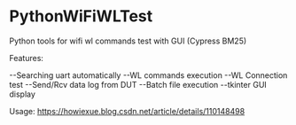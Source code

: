 # PythonWiFiWLTest
Python tools for wifi wl commands test with GUI (Cypress BM25)

Features:

  --Searching uart automatically 
  --WL commands execution
  --WL Connection test
  --Send/Rcv data log from DUT 
  --Batch file execution
  --tkinter GUI display


Usage:
https://howiexue.blog.csdn.net/article/details/110148498

